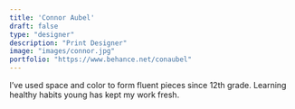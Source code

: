 ```yaml
---
title: 'Connor Aubel'
draft: false
type: "designer"
description: "Print Designer"
image: "images/connor.jpg"
portfolio: "https://www.behance.net/conaubel"
---
```

I’ve used space and color to form fluent pieces since 12th grade. Learning healthy habits young has kept my work fresh.
